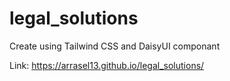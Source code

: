 # legal_solutions

Create using Tailwind CSS and DaisyUI componant

Link: https://arrasel13.github.io/legal_solutions/

